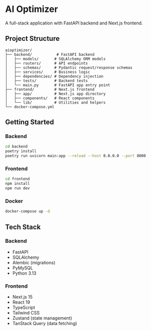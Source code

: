 # AI Optimizer

A full-stack application with FastAPI backend and Next.js frontend.

## Project Structure

```
aioptimizer/
├── backend/           # FastAPI backend
│   ├── models/       # SQLAlchemy ORM models
│   ├── routers/      # API endpoints
│   ├── schemas/      # Pydantic request/response schemas
│   ├── services/     # Business logic
│   ├── dependencies/ # Dependency injection
│   ├── tests/        # Backend tests
│   └── main.py       # FastAPI app entry point
├── frontend/         # Next.js frontend
│   ├── app/          # Next.js app directory
│   ├── components/   # React components
│   └── lib/          # Utilities and helpers
└── docker-compose.yml
```

## Getting Started

### Backend

```bash
cd backend
poetry install
poetry run uvicorn main:app --reload --host 0.0.0.0 --port 8000
```

### Frontend

```bash
cd frontend
npm install
npm run dev
```

### Docker

```bash
docker-compose up -d
```

## Tech Stack

### Backend
- FastAPI
- SQLAlchemy
- Alembic (migrations)
- PyMySQL
- Python 3.13

### Frontend
- Next.js 15
- React 19
- TypeScript
- Tailwind CSS
- Zustand (state management)
- TanStack Query (data fetching)
